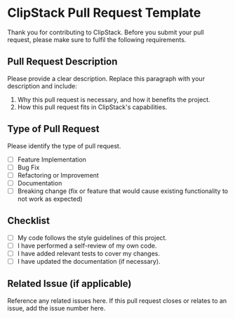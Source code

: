 # ClipStack Pull Request Template

Thank you for contributing to ClipStack. Before you submit your pull request, please make sure to fulfil the following requirements.

## Pull Request Description
Please provide a clear description. Replace this paragraph with your description and include:

1. Why this pull request is necessary, and how it benefits the project.
2. How this pull request fits in ClipStack's capabilities.

## Type of Pull Request
Please identify the type of pull request.

- [ ] Feature Implementation
- [ ] Bug Fix
- [ ] Refactoring or Improvement
- [ ] Documentation
- [ ] Breaking change (fix or feature that would cause existing functionality to not work as expected)

## Checklist

- [ ] My code follows the style guidelines of this project.
- [ ] I have performed a self-review of my own code.
- [ ] I have added relevant tests to cover my changes.
- [ ] I have updated the documentation (if necessary).

## Related Issue (if applicable)
Reference any related issues here. If this pull request closes or relates to an issue, add the issue number here.
